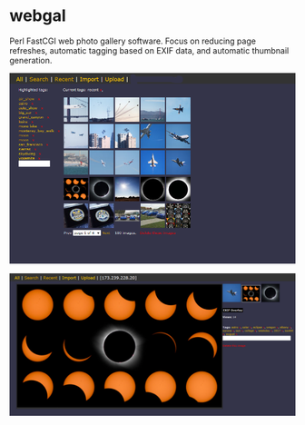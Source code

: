 # webgal

Perl FastCGI web photo gallery software. Focus on reducing page refreshes, automatic tagging based on EXIF data, and automatic thumbnail generation.

![webgal 1](webgal1.png)

![webgal 2](webgal2.png)

